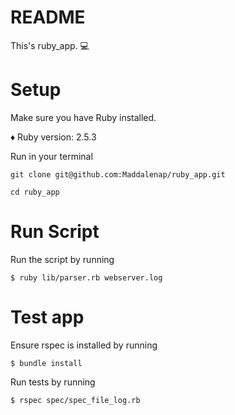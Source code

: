 # README

This's ruby_app. :computer:

# Setup

Make sure you have Ruby installed.

♦️ Ruby version: 2.5.3

Run in your terminal
```
git clone git@github.com:Maddalenap/ruby_app.git

cd ruby_app
```

# Run Script

Run the script by running
```
$ ruby lib/parser.rb webserver.log
```

# Test app

Ensure rspec is installed by running
```
$ bundle install
```
Run tests by running
```
$ rspec spec/spec_file_log.rb
```
